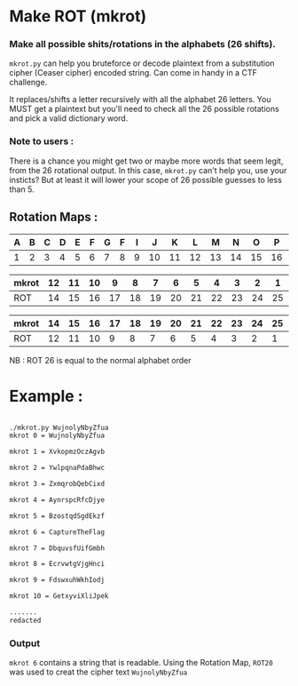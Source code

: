 # Make ROT (mkrot)

### Make all possible shits/rotations in the alphabets (26 shifts).

`mkrot.py` can help you bruteforce or decode plaintext from a substitution cipher (Ceaser cipher) encoded string. Can come in handy in a CTF challenge.

It replaces/shifts a letter recursively with all the alphabet 26 letters. You MUST get a plaintext but you'll need to check all the 26 possible rotations and pick a valid dictionary word.

### Note to users :

There is a chance you might get two or maybe more words that seem legit, from the 26 rotational output. In this case, `mkrot.py` can't help you, use your insticts? But at least it will lower your scope of 26 possible guesses to less than 5.

## Rotation Maps :

|  A  |  B  |  C  |  D  |  E  |  F  |  G  |  F  |  I  |  J  |  K  |  L  |  M  |  N  |  O  |  P  |  Q  |  R  |  S  |  T  |  U  |  V  |  W  |  X  |  Y  |  Z  |
|-----|-----|-----|-----|-----|-----|-----|-----|-----|-----|-----|-----|-----|-----|-----|-----|-----|-----|-----|-----|-----|-----|-----|-----|-----|-----|
|  1  |  2  |  3  |  4  |  5  |  6  |  7  |  8  |  9  | 10 | 11 | 12 | 13 | 14 | 15 | 16 | 17 | 18 | 19 | 20 | 21 | 22 | 23 | 24 | 25 | 26 |


| mkrot   | 12 | 11 | 10 | 9  | 8  | 7  | 6  | 5  | 4  | 3  | 2  | 1  | 13 |
|-------|----|----|----|----|----|----|----|----|----|----|----|----|----|
| ROT | 14 | 15 | 16 | 17 | 18 | 19 | 20 | 21 | 22 | 23 | 24 | 25 | 26 |


|mkrot | 14 | 15 | 16 | 17 | 18 | 19 | 20 | 21 | 22 | 23 | 24 | 25 | 26 |
|------|----|----|----|----|----|----|----|----|----|----|----|----|----|
|ROT   | 12 | 11 | 10 | 9  | 8  | 7  | 6  | 5  | 4  | 3  | 2  | 1  | 13 |


NB :  ROT 26 is equal to the normal alphabet order


# Example :

```bash

./mkrot.py WujnolyNbyZfua
mkrot 0 = WujnolyNbyZfua

mkrot 1 = XvkopmzOczAgvb

mkrot 2 = YwlpqnaPdaBhwc

mkrot 3 = ZxmqrobQebCixd

mkrot 4 = AynrspcRfcDjye

mkrot 5 = BzostqdSgdEkzf

mkrot 6 = CaptureTheFlag

mkrot 7 = DbquvsfUifGmbh

mkrot 8 = EcrvwtgVjgHnci

mkrot 9 = FdswxuhWkhIodj

mkrot 10 = GetxyviXliJpek

.......
redacted
```
### Output

`mkrot 6` contains a string that is readable. Using the Rotation Map, `ROT20` was used to creat the cipher text `WujnolyNbyZfua`



